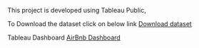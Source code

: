 This project is developed using Tableau Public,

To Download the dataset click on below link
[Download dataset](https://www.kaggle.com/datasets/arianazmoudeh/airbnbopendata)

Tableau Dashboard
[AirBnb Dashboard](https://public.tableau.com/app/profile/dhavltharkaar/viz/AirBnbAnalysisDashboard_17489543150070/Dashboard1)
